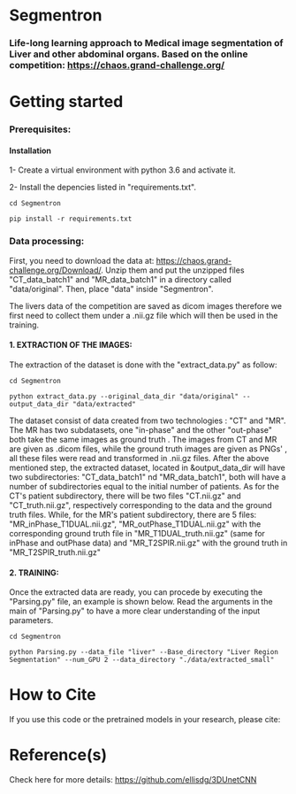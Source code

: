# Segmentron
### Life-long learning approach to Medical image segmentation of Liver and other abdominal organs. Based on the online competition: https://chaos.grand-challenge.org/

Getting started
===========

### Prerequisites:
#### Installation

1- Create a virtual environment with python 3.6 and activate it.

2- Install the depencies listed in "requirements.txt".

```
cd Segmentron

pip install -r requirements.txt

```

### Data processing:
First, you need to download the data at: https://chaos.grand-challenge.org/Download/.
Unzip them and put the unzipped files "CT_data_batch1" and "MR_data_batch1" in a directory called "data/original".
Then, place "data" inside "Segmentron".

The livers data of the competition are saved as dicom images therefore we first need to collect them under a .nii.gz file
which will then be used in the training.


#### 1. EXTRACTION OF THE IMAGES:

The extraction of the dataset is done with the "extract_data.py" as follow:

```
cd Segmentron

python extract_data.py --original_data_dir "data/original" --output_data_dir "data/extracted"

```

The dataset consist of data created from two technologies : "CT" and "MR". The MR has two subdatasets, one "in-phase" and the other "out-phase" both take the same images as ground truth .
The images from CT and MR are given as .dicom files, while the ground truth images are given as PNGs' , all these files were read and transformed in .nii.gz files.
After the above mentioned step, the extracted dataset, located in &output_data_dir will have two subdirectories: "CT_data_batch1" nd "MR_data_batch1", both will have a number of subdirectories equal to the initial number of patients.
As for the CT's patient subdirectory, there will be two files "CT.nii.gz" and  "CT_truth.nii.gz", respectively corresponding to the data and the ground truth files.
While, for the MR's patient subdirectory, there are 5 files: "MR_inPhase_T1DUAL.nii.gz", "MR_outPhase_T1DUAL.nii.gz" with the corresponding ground truth file in "MR_T1DUAL_truth.nii.gz" (same for inPhase and outPhase data) and "MR_T2SPIR.nii.gz" with the ground truth in "MR_T2SPIR_truth.nii.gz" 

#### 2. TRAINING:
Once the extracted data are ready, you can procede by executing the "Parsing.py" file, an example is shown below.
Read the arguments in the main of "Parsing.py" to have a more clear understanding of the input parameters.

```
cd Segmentron

python Parsing.py --data_file "liver" --Base_directory "Liver Region Segmentation" --num_GPU 2 --data_directory "./data/extracted_small"

```


How to Cite
===========
If you use this code or the pretrained models in your research,
please cite:


Reference(s)
===========
Check here for more details: https://github.com/ellisdg/3DUnetCNN
